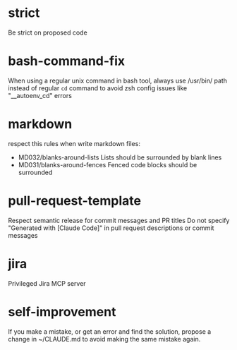 # strict
Be strict on proposed code

# bash-command-fix
When using a regular unix command in bash tool, always use /usr/bin/ path instead of regular `cd` command to avoid zsh config issues like "__autoenv_cd" errors

# markdown
respect this rules when write markdown files:
* MD032/blanks-around-lists Lists should be surrounded by blank lines
* MD031/blanks-around-fences Fenced code blocks should be surrounded

# pull-request-template
Respect semantic release for commit messages and PR titles
Do not specify "Generated with [Claude Code]" in pull request descriptions or commit messages

# jira
Privileged Jira MCP server

# self-improvement
If you make a mistake, or get an error and find the solution, propose a change in ~/CLAUDE.md to avoid making the same mistake again.
